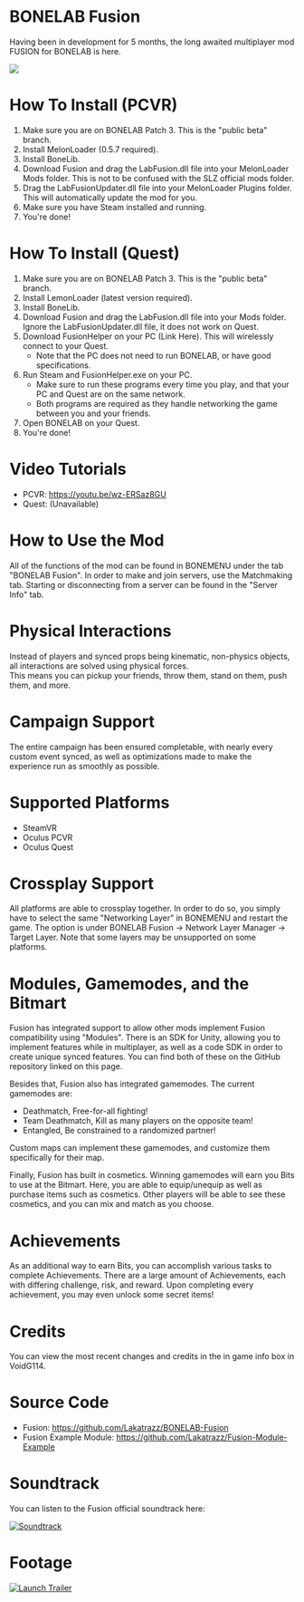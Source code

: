 # BONELAB Fusion
Having been in development for 5 months, the long awaited multiplayer mod FUSION for BONELAB is here.<br>

![](https://i.imgur.com/1ZpMfei.png)

# How To Install (PCVR)
1. Make sure you are on BONELAB Patch 3. This is the "public beta" branch.
2. Install MelonLoader (0.5.7 required).
3. Install BoneLib.
4. Download Fusion and drag the LabFusion.dll file into your MelonLoader Mods folder. This is not to be confused with the SLZ official mods folder.
5. Drag the LabFusionUpdater.dll file into your MelonLoader Plugins folder. This will automatically update the mod for you.
5. Make sure you have Steam installed and running.
6. You're done!

# How To Install (Quest)
1. Make sure you are on BONELAB Patch 3. This is the "public beta" branch.
2. Install LemonLoader (latest version required).
3. Install BoneLib.
4. Download Fusion and drag the LabFusion.dll file into your Mods folder. Ignore the LabFusionUpdater.dll file, it does not work on Quest.
5. Download FusionHelper on your PC (Link Here). This will wirelessly connect to your Quest.
     - Note that the PC does not need to run BONELAB, or have good specifications.
6. Run Steam and FusionHelper.exe on your PC.
     - Make sure to run these programs every time you play, and that your PC and Quest are on the same network.
     - Both programs are required as they handle networking the game between you and your friends.
7. Open BONELAB on your Quest.
8. You're done!

# Video Tutorials
- PCVR: https://youtu.be/wz-ERSaz8GU
- Quest: (Unavailable)

# How to Use the Mod
All of the functions of the mod can be found in BONEMENU under the tab "BONELAB Fusion". In order to make and join servers, use the Matchmaking tab. Starting or disconnecting from a server can be found in the "Server Info" tab.

# Physical Interactions
Instead of players and synced props being kinematic, non-physics objects, all interactions are solved using physical forces.<br>
This means you can pickup your friends, throw them, stand on them, push them, and more.

# Campaign Support
The entire campaign has been ensured completable, with nearly every custom event synced, as well as optimizations made to make the experience run as smoothly as possible.

# Supported Platforms
- SteamVR
- Oculus PCVR
- Oculus Quest

# Crossplay Support
All platforms are able to crossplay together. In order to do so, you simply have to select the same "Networking Layer" in BONEMENU and restart the game. The option is under BONELAB Fusion -> Network Layer Manager -> Target Layer. Note that some layers may be unsupported on some platforms.

# Modules, Gamemodes, and the Bitmart
Fusion has integrated support to allow other mods implement Fusion compatibility using "Modules". There is an SDK for Unity, allowing you to implement features while in multiplayer, as well as a code SDK in order to create unique synced features. You can find both of these on the GitHub repository linked on this page.

Besides that, Fusion also has integrated gamemodes. The current gamemodes are:
- Deathmatch, Free-for-all fighting!
- Team Deathmatch, Kill as many players on the opposite team!
- Entangled, Be constrained to a randomized partner!

Custom maps can implement these gamemodes, and customize them specifically for their map.

Finally, Fusion has built in cosmetics. Winning gamemodes will earn you Bits to use at the Bitmart. Here, you are able to equip/unequip as well as purchase items such as cosmetics. Other players will be able to see these cosmetics, and you can mix and match as you choose.

# Achievements
As an additional way to earn Bits, you can accomplish various tasks to complete Achievements. There are a large amount of Achievements, each with differing challenge, risk, and reward. Upon completing every achievement, you may even unlock some secret items!

# Credits
You can view the most recent changes and credits in the in game info box in VoidG114.

# Source Code
- Fusion: https://github.com/Lakatrazz/BONELAB-Fusion
- Fusion Example Module: https://github.com/Lakatrazz/Fusion-Module-Example

# Soundtrack
You can listen to the Fusion official soundtrack here:

[![Soundtrack](https://i.imgur.com/ppUtaMd.png)](https://www.youtube.com/playlist?list=PLNifPIaAecBKTMlKSBYfeW81UZgNNfYe0)

# Footage

[![Launch Trailer](https://i.imgur.com/9qAdvsc.png)](https://www.youtube.com/watch?v=pVavphtfTd4)